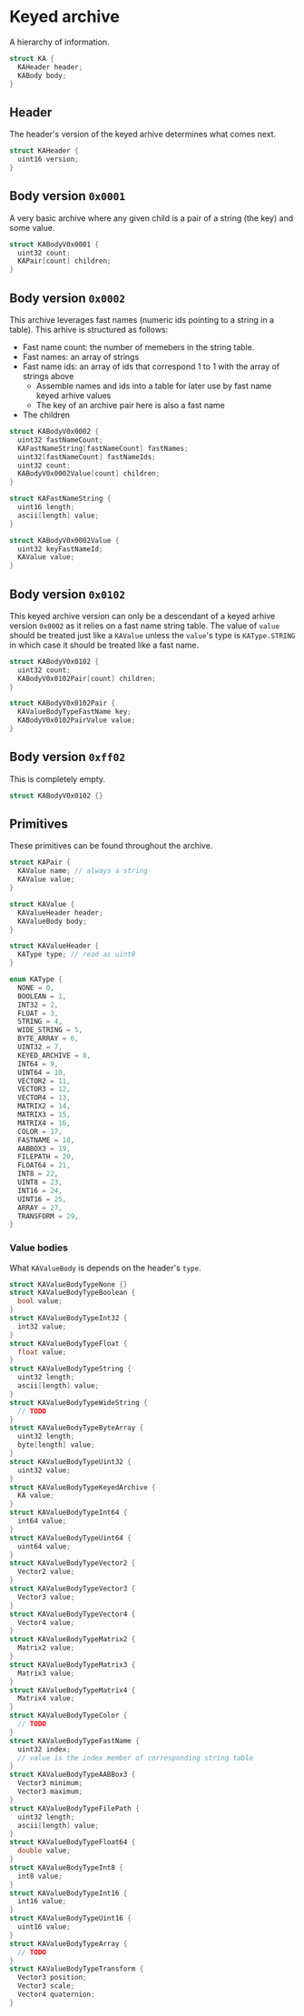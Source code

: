 # Keyed archive

A hierarchy of information.

```cpp
struct KA {
  KAHeader header;
  KABody body;
}
```

## Header

The header's version of the keyed arhive determines what comes next.

```cpp
struct KAHeader {
  uint16 version;
}
```

## Body version `0x0001`

A very basic archive where any given child is a pair of a string (the key) and some value.

```cpp
struct KABodyV0x0001 {
  uint32 count;
  KAPair[count] children;
}
```

## Body version `0x0002`

This archive leverages fast names (numeric ids pointing to a string in a table). This arhive is structured as follows:

- Fast name count: the number of memebers in the string table.
- Fast names: an array of strings
- Fast name ids: an array of ids that correspond 1 to 1 with the array of strings above
  - Assemble names and ids into a table for later use by fast name keyed arhive values
  - The key of an archive pair here is also a fast name
- The children

```cpp
struct KABodyV0x0002 {
  uint32 fastNameCount;
  KAFastNameString[fastNameCount] fastNames;
  uint32[fastNameCount] fastNameIds;
  uint32 count;
  KABodyV0x0002Value[count] children;
}

struct KAFastNameString {
  uint16 length;
  ascii[length] value;
}

struct KABodyV0x0002Value {
  uint32 keyFastNameId;
  KAValue value;
}
```

## Body version `0x0102`

This keyed archive version can only be a descendant of a keyed arhive version `0x0002` as it relies on a fast name string table. The value of `value` should be treated just like a `KAValue` unless the `value`'s type is `KAType.STRING` in which case it should be treated like a fast name.

```cpp
struct KABodyV0x0102 {
  uint32 count;
  KABodyV0x0102Pair[count] children;
}

struct KABodyV0x0102Pair {
  KAValueBodyTypeFastName key;
  KABodyV0x0102PairValue value;
}
```

## Body version `0xff02`

This is completely empty.

```cpp
struct KABodyV0x0102 {}
```

## Primitives

These primitives can be found throughout the archive.

```cpp
struct KAPair {
  KAValue name; // always a string
  KAValue value;
}

struct KAValue {
  KAValueHeader header;
  KAValueBody body;
}

struct KAValueHeader {
  KAType type; // read as uint8
}

enum KAType {
  NONE = 0,
  BOOLEAN = 1,
  INT32 = 2,
  FLOAT = 3,
  STRING = 4,
  WIDE_STRING = 5,
  BYTE_ARRAY = 6,
  UINT32 = 7,
  KEYED_ARCHIVE = 8,
  INT64 = 9,
  UINT64 = 10,
  VECTOR2 = 11,
  VECTOR3 = 12,
  VECTOR4 = 13,
  MATRIX2 = 14,
  MATRIX3 = 15,
  MATRIX4 = 16,
  COLOR = 17,
  FASTNAME = 18,
  AABBOX3 = 19,
  FILEPATH = 20,
  FLOAT64 = 21,
  INT8 = 22,
  UINT8 = 23,
  INT16 = 24,
  UINT16 = 25,
  ARRAY = 27,
  TRANSFORM = 29,
}
```

### Value bodies

What `KAValueBody` is depends on the header's `type`.

```cpp
struct KAValueBodyTypeNone {}
struct KAValueBodyTypeBoolean {
  bool value;
}
struct KAValueBodyTypeInt32 {
  int32 value;
}
struct KAValueBodyTypeFloat {
  float value;
}
struct KAValueBodyTypeString {
  uint32 length;
  ascii[length] value;
}
struct KAValueBodyTypeWideString {
  // TODO
}
struct KAValueBodyTypeByteArray {
  uint32 length;
  byte[length] value;
}
struct KAValueBodyTypeUint32 {
  uint32 value;
}
struct KAValueBodyTypeKeyedArchive {
  KA value;
}
struct KAValueBodyTypeInt64 {
  int64 value;
}
struct KAValueBodyTypeUint64 {
  uint64 value;
}
struct KAValueBodyTypeVector2 {
  Vector2 value;
}
struct KAValueBodyTypeVector3 {
  Vector3 value;
}
struct KAValueBodyTypeVector4 {
  Vector4 value;
}
struct KAValueBodyTypeMatrix2 {
  Matrix2 value;
}
struct KAValueBodyTypeMatrix3 {
  Matrix3 value;
}
struct KAValueBodyTypeMatrix4 {
  Matrix4 value;
}
struct KAValueBodyTypeColor {
  // TODO
}
struct KAValueBodyTypeFastName {
  uint32 index;
  // value is the index member of corresponding string table
}
struct KAValueBodyTypeAABBox3 {
  Vector3 minimum;
  Vector3 maximum;
}
struct KAValueBodyTypeFilePath {
  uint32 length;
  ascii[length] value;
}
struct KAValueBodyTypeFloat64 {
  double value;
}
struct KAValueBodyTypeInt8 {
  int8 value;
}
struct KAValueBodyTypeInt16 {
  int16 value;
}
struct KAValueBodyTypeUint16 {
  uint16 value;
}
struct KAValueBodyTypeArray {
  // TODO
}
struct KAValueBodyTypeTransform {
  Vector3 position;
  Vector3 scale;
  Vector4 quaternion;
}
```
